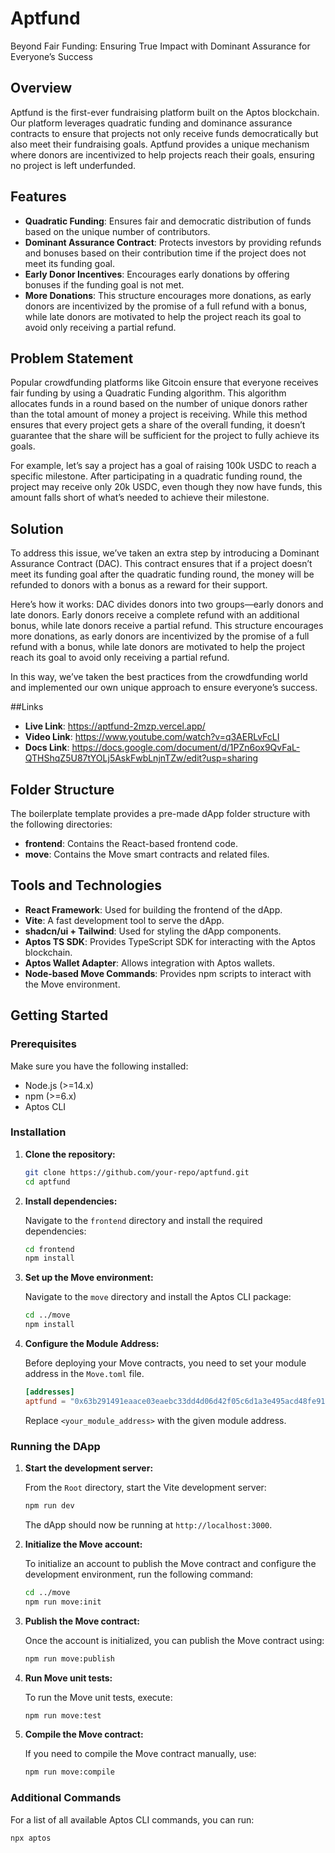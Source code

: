 # Aptfund
Beyond Fair Funding: Ensuring True Impact with Dominant Assurance for Everyone’s Success

## Overview

Aptfund is the first-ever fundraising platform built on the Aptos blockchain. Our platform leverages quadratic funding and dominance assurance contracts to ensure that projects not only receive funds democratically but also meet their fundraising goals. Aptfund provides a unique mechanism where donors are incentivized to help projects reach their goals, ensuring no project is left underfunded.

## Features

- **Quadratic Funding**: Ensures fair and democratic distribution of funds based on the unique number of contributors.
- **Dominant Assurance Contract**: Protects investors by providing refunds and bonuses based on their contribution time if the project does not meet its funding goal.
- **Early Donor Incentives**: Encourages early donations by offering bonuses if the funding goal is not met.
- **More Donations**: This structure encourages more donations, as early donors are incentivized by the promise of a full refund with a bonus, while late donors are motivated to help the project reach its goal to avoid only receiving a partial refund.

## Problem Statement

Popular crowdfunding platforms like Gitcoin ensure that everyone receives fair funding by using a Quadratic Funding algorithm. This algorithm allocates funds in a round based on the number of unique donors rather than the total amount of money a project is receiving. While this method ensures that every project gets a share of the overall funding, it doesn’t guarantee that the share will be sufficient for the project to fully achieve its goals.

For example, let’s say a project has a goal of raising 100k USDC to reach a specific milestone. After participating in a quadratic funding round, the project may receive only 20k USDC, even though they now have funds, this amount falls short of what’s needed to achieve their milestone.

## Solution

To address this issue, we’ve taken an extra step by introducing a Dominant Assurance Contract (DAC). This contract ensures that if a project doesn’t meet its funding goal after the quadratic funding round, the money will be refunded to donors with a bonus as a reward for their support.

Here’s how it works: DAC divides donors into two groups—early donors and late donors. Early donors receive a complete refund with an additional bonus, while late donors receive a partial refund. This structure encourages more donations, as early donors are incentivized by the promise of a full refund with a bonus, while late donors are motivated to help the project reach its goal to avoid only receiving a partial refund.

In this way, we’ve taken the best practices from the crowdfunding world and implemented our own unique approach to ensure everyone’s success.


##Links

- **Live Link**: https://aptfund-2mzp.vercel.app/
- **Video Link**: https://www.youtube.com/watch?v=q3AERLvFcLI
- **Docs Link**: https://docs.google.com/document/d/1PZn6ox9QvFaL-QTHShqZ5U87tYOLj5AskFwbLnjnTZw/edit?usp=sharing

## Folder Structure

The boilerplate template provides a pre-made dApp folder structure with the following directories:

- **frontend**: Contains the React-based frontend code.
- **move**: Contains the Move smart contracts and related files.

## Tools and Technologies

- **React Framework**: Used for building the frontend of the dApp.
- **Vite**: A fast development tool to serve the dApp.
- **shadcn/ui + Tailwind**: Used for styling the dApp components.
- **Aptos TS SDK**: Provides TypeScript SDK for interacting with the Aptos blockchain.
- **Aptos Wallet Adapter**: Allows integration with Aptos wallets.
- **Node-based Move Commands**: Provides npm scripts to interact with the Move environment.

## Getting Started

### Prerequisites

Make sure you have the following installed:

- Node.js (>=14.x)
- npm (>=6.x)
- Aptos CLI

### Installation

1. **Clone the repository:**

    ```bash
    git clone https://github.com/your-repo/aptfund.git
    cd aptfund
    ```

2. **Install dependencies:**

    Navigate to the `frontend` directory and install the required dependencies:

    ```bash
    cd frontend
    npm install
    ```

3. **Set up the Move environment:**

    Navigate to the `move` directory and install the Aptos CLI package:

    ```bash
    cd ../move
    npm install
    ```

4. **Configure the Module Address:**

    Before deploying your Move contracts, you need to set your module address in the `Move.toml` file.

    ```toml
    [addresses]
    aptfund = "0x63b291491eaace03eaebc33dd4d06d42f05c6d1a3e495acd48fe917da3fbb945"
    ```

    Replace `<your_module_address>` with the given module address.

### Running the DApp

1. **Start the development server:**

    From the `Root` directory, start the Vite development server:

    ```bash
    npm run dev
    ```

    The dApp should now be running at `http://localhost:3000`.

2. **Initialize the Move account:**

    To initialize an account to publish the Move contract and configure the development environment, run the following command:

    ```bash
    cd ../move
    npm run move:init
    ```

3. **Publish the Move contract:**

    Once the account is initialized, you can publish the Move contract using:

    ```bash
    npm run move:publish
    ```

4. **Run Move unit tests:**

    To run the Move unit tests, execute:

    ```bash
    npm run move:test
    ```

5. **Compile the Move contract:**

    If you need to compile the Move contract manually, use:

    ```bash
    npm run move:compile
    ```

### Additional Commands

For a list of all available Aptos CLI commands, you can run:

```bash
npx aptos
